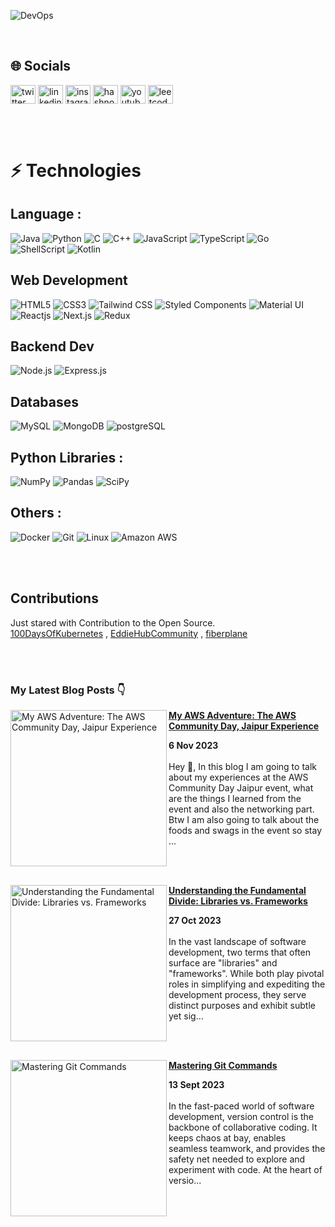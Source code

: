 ![DevOps](https://github.com/ronak-pal1/ronak-pal1/assets/98758085/18cc5146-fa10-4ec9-8640-b15ba34c6bf5)

<br>

## 🌐 Socials

<a href="https://twitter.com/ronak_pal1" target="blank"><img align="center" src="https://raw.githubusercontent.com/rahuldkjain/github-profile-readme-generator/master/src/images/icons/Social/twitter.svg" alt="twitter link" height="30" width="40" /></a>
<a href="https://www.linkedin.com/in/ronak-pal1/" target="blank"><img align="center" src="https://raw.githubusercontent.com/rahuldkjain/github-profile-readme-generator/master/src/images/icons/Social/linked-in-alt.svg" alt="linkedin link" height="30" width="40" /></a>
<a href="https://instagram.com/ronak_pal1" target="blank"><img align="center" src="https://raw.githubusercontent.com/rahuldkjain/github-profile-readme-generator/master/src/images/icons/Social/instagram.svg" alt="instagram link" height="30" width="40" /></a>
<a href="https://blog.ronakpaul.com" target="blank"><img align="center" src="https://raw.githubusercontent.com/rahuldkjain/github-profile-readme-generator/master/src/images/icons/Social/hashnode.svg" alt="hashnode link" height="30" width="40" /></a>
<a href="https://www.youtube.com/@CodaGo" target="blank"><img align="center" src="https://raw.githubusercontent.com/rahuldkjain/github-profile-readme-generator/master/src/images/icons/Social/youtube.svg" alt="youtube channel link" height="30" width="40" /></a>
<a href="https://www.leetcode.com/ronak_pal1/" target="blank"><img align="center" src="https://raw.githubusercontent.com/rahuldkjain/github-profile-readme-generator/master/src/images/icons/Social/leet-code.svg" alt="leetcode link" height="30" width="40" /></a>

<br><br>

# ⚡ Technologies

## Language :
![Java](https://img.shields.io/badge/-java-E34A86?style=flat-square&logo=openjdk)
![Python](https://img.shields.io/badge/-Python-black?style=flat-square&logo=Python)
![C](https://img.shields.io/badge/C-00599C?style=for-the-badge&logo=c&logoColor=white)
![C++](https://img.shields.io/badge/-C++-00599C?style=flat-square&logo=c)
![JavaScript](https://img.shields.io/badge/-JavaScript-black?style=flat-square&logo=javascript)
![TypeScript](https://img.shields.io/badge/TypeScript-007ACC?style=for-the-badge&logo=typescript&logoColor=white)
![Go](https://img.shields.io/badge/Go-00ADD8?style=for-the-badge&logo=go&logoColor=white)
![ShellScript](https://img.shields.io/badge/Shell_Script-121011?style=for-the-badge&logo=gnu-bash&logoColor=white)
![Kotlin](https://img.shields.io/badge/kotlin-%237F52FF.svg?style=for-the-badge&logo=kotlin&logoColor=white)
<br>

## Web Development
![HTML5](https://img.shields.io/badge/HTML5-E34F26?style=for-the-badge&logo=html5&logoColor=whit)
![CSS3](https://img.shields.io/badge/CSS3-1572B6?style=for-the-badge&logo=css3&logoColor=white)
![Tailwind CSS](https://img.shields.io/badge/Tailwind_CSS-38B2AC?style=for-the-badge&logo=tailwind-css&logoColor=white)
![Styled Components](https://img.shields.io/badge/styled--components-DB7093?style=for-the-badge&logo=styled-components&logoColor=white)
![Material UI](https://img.shields.io/badge/Material--UI-0081CB?style=for-the-badge&logo=material-ui&logoColor=white)
![Reactjs](https://img.shields.io/badge/React-20232A?style=for-the-badge&logo=react&logoColor=61DA)
![Next.js](https://nextjs.org/)
![Redux](https://img.shields.io/badge/Redux-593D88?style=for-the-badge&logo=redux&logoColor=white)

## Backend Dev
![Node.js](https://img.shields.io/badge/Node.js-43853D?style=for-the-badge&logo=node.js&logoColor=white)
![Express.js](https://img.shields.io/badge/Express.js-404D59?style=for-the-badge)

## Databases
![MySQL](https://img.shields.io/badge/MySQL-00000F?style=for-the-badge&logo=mysql&logoColor=white)
![MongoDB](https://img.shields.io/badge/MongoDB-4EA94B?style=for-the-badge&logo=mongodb&logoColor=white)
![postgreSQL](https://img.shields.io/badge/PostgreSQL-316192?style=for-the-badge&logo=postgresql&logoColor=white)

## Python Libraries :
![NumPy](https://img.shields.io/badge/numpy-%23013243.svg?style=for-the-badge&logo=numpy&logoColor=white)
![Pandas](https://img.shields.io/badge/pandas-%23150458.svg?style=for-the-badge&logo=pandas&logoColor=white)
![SciPy](https://img.shields.io/badge/SciPy-%230C55A5.svg?style=for-the-badge&logo=scipy&logoColor=%white)
<br>
## Others :
![Docker](https://img.shields.io/badge/-Docker-black?style=flat-square&logo=docker)
![Git](https://img.shields.io/badge/-Git-black?style=flat-square&logo=git)
![Linux](https://img.shields.io/badge/Linux-FCC624?style=for-the-badge&logo=linux&logoColor=black)
![Amazon AWS](https://img.shields.io/badge/Amazon_AWS-FF9900?style=for-the-badge&logo=amazonaws&logoColor=white)

<br><br>

## Contributions
Just stared with Contribution to the Open Source.<br/>
[100DaysOfKubernetes](https://100daysofkubernetes.io/overview.html) ,
[EddieHubCommunity](https://github.com/ronak-pal1?tab=overview&org=EddieHubCommunity) ,
[fiberplane](https://github.com/ronak-pal1/docs)

<br><br>

### My Latest Blog Posts 👇
<!-- HASHNODE_BLOG:START -->
<p align="left">
<a href="https://codago.hashnode.dev//my-aws-adventure-the-aws-community-day-jaipur-experience" title="My AWS Adventure: The AWS Community Day, Jaipur Experience"><img src="https://cdn.hashnode.com/res/hashnode/image/upload/v1699213122264/c7035f00-ae93-4f9c-b0af-a1f5313de51c.jpeg" alt="My AWS Adventure: The AWS Community Day, Jaipur Experience" width="250px" align="left" /></a>
<a href="https://codago.hashnode.dev//my-aws-adventure-the-aws-community-day-jaipur-experience" title="My AWS Adventure: The AWS Community Day, Jaipur Experience"><strong>My AWS Adventure: The AWS Community Day, Jaipur Experience</strong></a>
<div><strong>6 Nov 2023</strong></div>
<br/> Hey 👋, In this blog I am going to talk about my experiences at the AWS Community Day Jaipur event, what are the things I learned from the event and also the networking part. Btw I am also going to talk about the foods and swags in the event so stay ... </p> <br/> <br/>
<p align="left">
<a href="https://codago.hashnode.dev//understanding-the-fundamental-divide-libraries-vs-frameworks" title="Understanding the Fundamental Divide: Libraries vs. Frameworks"><img src="https://cdn.hashnode.com/res/hashnode/image/upload/v1698386368876/7831b820-d168-40ae-9619-c4bcd7dee730.jpeg" alt="Understanding the Fundamental Divide: Libraries vs. Frameworks" width="250px" align="left" /></a>
<a href="https://codago.hashnode.dev//understanding-the-fundamental-divide-libraries-vs-frameworks" title="Understanding the Fundamental Divide: Libraries vs. Frameworks"><strong>Understanding the Fundamental Divide: Libraries vs. Frameworks</strong></a>
<div><strong>27 Oct 2023</strong></div>
<br/> In the vast landscape of software development, two terms that often surface are "libraries" and "frameworks". While both play pivotal roles in simplifying and expediting the development process, they serve distinct purposes and exhibit subtle yet sig... </p> <br/> <br/>
<p align="left">
<a href="https://codago.hashnode.dev//mastering-git-commands" title="Mastering Git Commands"><img src="https://cdn.hashnode.com/res/hashnode/image/upload/v1694600867603/e029f1c7-cb39-407e-8d99-1660a9f7ea9b.png" alt="Mastering Git Commands" width="250px" align="left" /></a>
<a href="https://codago.hashnode.dev//mastering-git-commands" title="Mastering Git Commands"><strong>Mastering Git Commands</strong></a>
<div><strong>13 Sept 2023</strong></div>
<br/> In the fast-paced world of software development, version control is the backbone of collaborative coding. It keeps chaos at bay, enables seamless teamwork, and provides the safety net needed to explore and experiment with code. At the heart of versio... </p> <br/> <br/>
<!-- HASHNODE_BLOG:END -->

